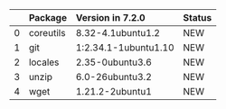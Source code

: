 <!-- markdown-link-check-disable -->

|    | Package   | Version in 7.2.0     | Status   |
|---:|:----------|:---------------------|:---------|
|  0 | coreutils | 8.32-4.1ubuntu1.2    | NEW      |
|  1 | git       | 1:2.34.1-1ubuntu1.10 | NEW      |
|  2 | locales   | 2.35-0ubuntu3.6      | NEW      |
|  3 | unzip     | 6.0-26ubuntu3.2      | NEW      |
|  4 | wget      | 1.21.2-2ubuntu1      | NEW      |